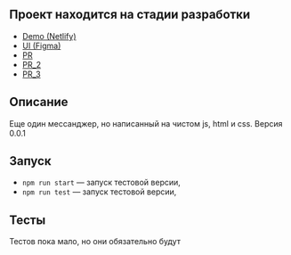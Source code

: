 ## Проект находится на стадии разработки

- [Demo (Netlify)](https://condescending-joliot-1958a4.netlify.app/)
- [UI (Figma)](https://www.figma.com/file/sLdBAVAJUwpuaJiX9UUTpK/Chat-(Copy)?node-id=1%3A515)
- [PR](https://github.com/1kazakov/middle.messenger.praktikum.yandex/pull/1)
- [PR_2](https://github.com/1kazakov/middle.messenger.praktikum.yandex/pulls)
- [PR_3](https://github.com/1kazakov/middle.messenger.praktikum.yandex/pull/3)

## Описание

Еще один мессанджер, но написанный на чистом js, html и css.
Версия 0.0.1

## Запуск

- `npm run start` — запуск тестовой версии,
- `npm run test` — запуск тестовой версии,

## Тесты

Тестов пока мало, но они обязательно будут
